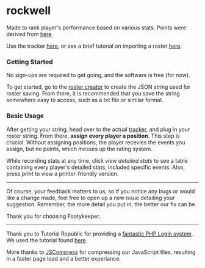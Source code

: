 # rockwell

Made to rank player's performance based on various stats. Points were derived from [here](https://www.playtogga.com/scoring).

Use the tracker [here](https://footykeeper.github.io/rockwell/tracker/), or see a brief tutorial on importing a roster [here](https://footykeeper.github.io/rockwell/media/tutorials/footykeeper-basic-tutorial.webm).

### Getting Started
No sign-ups are required to get going, and the software is free (for now).

To get started, go to the [roster creator](https://footykeeper.github.io/rockwell/rosters/) to create the JSON string used for roster saving. From there, it is recommended that you save the string somewhere easy to access, such as a txt file or similar format.

### Basic Usage

After getting your string, head over to the actual [tracker](https://footykeeper.github.io/rockwell/tracker/), and plug in your roster string. From there, **assign every player a position**. This step is crucial. Without assigning positions, the player recevies the events you assign, but no points, which messes up the rating system.

While recording stats at any time, click *view detailed stats* to see a table containing every player's detailed stats, included specific events. Also, press *print* to view a printer-friendly version.

---

Of course, your feedback matters to us, so if you notice any bugs or would like a change made, feel free to open up a new issue detailing your suggestion. Remember, the more detail you put in, the better our fix can be.

Thank you for choosing Footykeeper.

---

Thank you to Tutorial Republic for providing a [fantastic PHP Login system](https://www.tutorialrepublic.com/php-tutorial/php-mysql-login-system.php). We used the tutorial found [here](https://www.tutorialrepublic.com/php-tutorial/php-mysql-login-system.php).

More thanks to [JSCompress](https://jscompress.com/) for compressing our JavaScript files, resulting in a faster page load and a better experiance.
